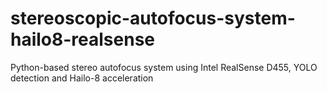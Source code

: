 # stereoscopic-autofocus-system-hailo8-realsense
Python-based stereo autofocus system using Intel RealSense D455, YOLO detection and Hailo-8 acceleration
